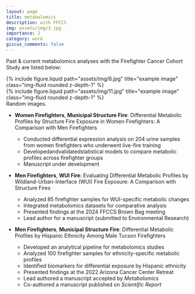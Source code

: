 ```yaml
---
layout: page
title: metabolomics
description: with FFCCS
img: assets/img/3.jpg
importance: 2
category: work
giscus_comments: false
---
```


Past & current metabolomics analyses with the Firefighter Cancer Cohort Study are listed below:

<div class="row justify-content-sm-center">
    <div class="col-sm-8 mt-3 mt-md-0">
        {% include figure.liquid path="assets/img/6.jpg" title="example image" class="img-fluid rounded z-depth-1" %}
    </div>
    <div class="col-sm-4 mt-3 mt-md-0">
        {% include figure.liquid path="assets/img/11.jpg" title="example image" class="img-fluid rounded z-depth-1" %}
    </div>
</div>
<div class="caption">
    Random images.
</div>

- **Women Firefighters**, **Municipal Structure Fire**: Differential Metabolic Profiles by Structure Fire Exposure in Women Firefighters: A Comparison with Men Firefighters
  - Conducted differential expression analysis on 204 urine samples from women firefighters who underwent live-fire training
  - Developedandvalidatedstatistical models to compare metabolic profiles across firefighter groups
  - Manuscript under development

- **Men Firefighters**, **WUI Fire**: Evaluating Differential Metabolic Profiles by Wildland-Urban-Interface (WUI) Fire Exposure: A Comparison with Structure Fires
  - Analyzed 85 firefighter samples for WUI-specific metabolic changes
  - Integrated metabolomics datasets for comparative analysis
  - Presented findings at the 2024 FFCCS Brown Bag meeting
  - Lead author for a manuscript (submitted to Environmental Research)

- **Men Firefighters**, **Municipal Structure Fire**: Differential Metabolic Profiles by Hispanic Ethnicity Among Male Tucson Firefighters
  - Developed an analytical pipeline for metabolomics studies
  - Analyzed 100 firefighter samples for ethnicity-specific metabolic profiles
  - Identified biomarkers for differential exposure by Hispanic ethnicity
  - Presented findings at the 2022 Arizona Cancer Center Retreat
  - Lead authored a manuscript accepted by *Metabolomics*
  - Co-authored a manuscript published on *Scientific Report*